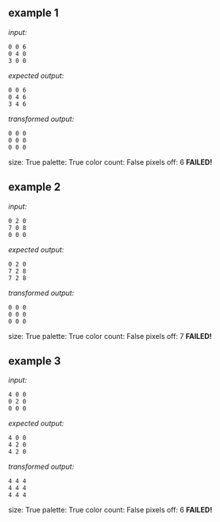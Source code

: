 
## example 1
*input:*
```
0 0 6
0 4 0
3 0 0
```
*expected output:*
```
0 0 6
0 4 6
3 4 6
```
*transformed output:*
```
0 0 0
0 0 0
0 0 0
```
size: True
palette: True
color count: False
pixels off: 6
**FAILED!**

## example 2
*input:*
```
0 2 0
7 0 8
0 0 0
```
*expected output:*
```
0 2 0
7 2 8
7 2 8
```
*transformed output:*
```
0 0 0
0 0 0
0 0 0
```
size: True
palette: True
color count: False
pixels off: 7
**FAILED!**

## example 3
*input:*
```
4 0 0
0 2 0
0 0 0
```
*expected output:*
```
4 0 0
4 2 0
4 2 0
```
*transformed output:*
```
4 4 4
4 4 4
4 4 4
```
size: True
palette: True
color count: False
pixels off: 6
**FAILED!**

